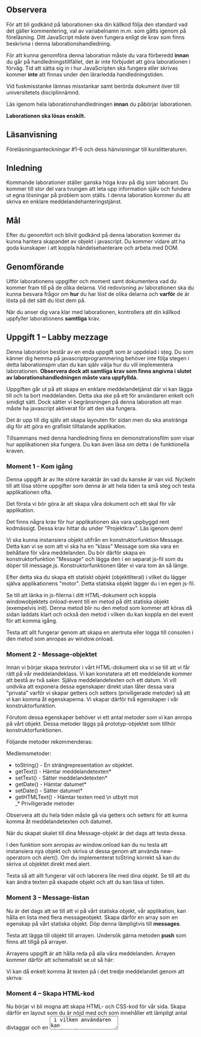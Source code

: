 
## Observera 
För att bli godkänd på laborationen ska din källkod följa den standard vad det gäller kommentering, val av variabelnamn m.m. som gåtts igenom på föreläsning. Ditt JavaScript måste även fungera enligt de krav som finns beskrivna i denna laborationshandledning.

För att kunna genomföra denna laboration måste du vara förberedd **innan** du går på handledningstillfället, det är inte förbjudet att göra laborationen i förväg. Tid att sätta sig in i hur JavaScripten ska fungera eller skrivas kommer **inte** att finnas under den lärarledda handledningstiden.

Vid fuskmisstanke lämnas misstankar samt berörda dokument över till universitetets disciplinnämnd.

Läs igenom hela laborationshandledningen **innan** du påbörjar laborationen.

**Laborationen ska lösas enskilt.**

## Läsanvisning 
Föreläsningsanteckningar #1-6 och dess hänvisningar till kurslitteraturen.

## Inledning
Kommande laborationer ställer ganska höga krav på dig som laborant. Du kommer till stor del vara tvungen att leta upp information själv och fundera ut egna lösningar på problem som ställs.
I denna laboration kommer du att skriva en enklare meddelandehanteringstjänst. 

## Mål
Efter du genomfört och blivit godkänd på denna laboration kommer du kunna hantera skapandet av objekt i javascript. Du kommer vidare att ha goda kunskaper i att koppla händelsehanterare och arbeta med DOM.

## Genomförande
Utför laborationens uppgifter och moment samt dokumentera vad du kommer fram till på de olika delarna. Vid redovisning av laborationen ska du kunna besvara frågor om **hur** du har löst de olika delarna och **varför** de är lösta på det sätt du löst dem på.

När du anser dig vara klar med laborationen, kontrollera att din källkod uppfyller laborationens **samtliga** krav.

## Uppgift 1 – Labby mezzage
Denna laboration består av en enda uppgift som är uppdelad i steg. Du som känner dig hemma på javascriptprogrammering behöver inte följa stegen i detta laborationspm utan du kan själv välja hur du vill implementera laborationen. **Observera dock att samtliga krav som finns angivna i slutet av laborationshandledningen måste vara uppfyllda.**

Uppgiften går ut på att skapa en enklare meddelandetjänst där vi kan lägga till och ta bort meddelanden. Detta ska ske på ett för användaren enkelt och smidigt sätt. Dock sätter vi begränsningen på denna laboration att man måste ha javascript aktiverat för att den ska fungera.

Det är upp till dig själv att skapa layouten för sidan men du ska anstränga dig för att göra en grafiskt tilltalande applikation.

Tillsammans med denna handledning finns en demonstrationsfilm som visar hur applikationen ska fungera. Du kan även läsa om detta i de funktionella kraven.

### Moment 1 - Kom igång
Denna uppgift är av lite större karaktär än vad du kanske är van vid. Nyckeln till att lösa större uppgifter som denna är att hela tiden ta små steg och testa applikationen ofta.

Det första vi bör göra är att skapa våra dokument och ett skal för vår applikation.

Det finns några krav för hur applikationen ska vara uppbyggd rent kodmässigt. Dessa krav hittar du under "Projektkrav". Läs igenom dem!

Vi ska kunna instansiera objekt utifrån en konstruktorfunktion Message. Detta kan vi se som att vi ska ha en "klass" Message som ska vara en behållare för våra meddelanden. Du bör därför skapa en konstruktorfunktion "Message" och lägga den i en separat js-fil som du döper till message.js. Konstruktorfunktionen låter vi vara tom än så länge.

Efter detta ska du skapa ett statiskt objekt (objektliteral) i vilket du lägger själva applikationens "motor". Detta statiska objekt lägger du i en egen js-fil.

Se till att länka in js-filerna i ditt HTML-dokument och koppla windowobjektets onload-event till en metod på ditt statiska objekt (exempelvis init). Denna metod blir nu den metod som kommer att köras då sidan laddats klart och också den metod i vilken du kan koppla en del event för att komma igång.

Testa att allt fungerar genom att skapa en alertruta eller logga till consolen i den metod som anropas av window.onload.



### Moment 2 - Message-objektet
Innan vi börjar skapa textrutor i vårt HTML-dokument ska vi se till att vi får rätt på vår meddelandeklass. Vi kan konstatera att ett meddelande kommer att bestå av två saker. Själva meddelandetexten och ett datum. Vi vill undvika att exponera dessa egenskaper direkt utan låter dessa vara "privata" varför vi skapar getters och setters (priviligerade metoder) så att vi kan komma åt egenskaperna. Vi skapar därför två egenskaper i vår konstruktorfunktion. 

Förutom dessa egenskaper behöver vi ett antal metoder som vi kan anropa på vårt objekt. 
Dessa metoder läggs på prototyp-objektet som tillhör konstruktorfunktionen. 

Följande metoder rekommenderas:

Medlemsmetoder:

* toString() - En strängrepresentation av objektet. 
* getText() - Hämtar meddelandetexten*
* setText() - Sätter meddelandetexten*
* getDate() - Hämtar datumet*
* setDate() - Sätter datumet*
* getHTMLText() - Hämtar texten med \n utbytt mot <br />
_* Priviligerade metoder

Observera att du hela tiden måste gå via getters och setters för att kunna komma åt meddelandetexten och datumet.

När du skapat skalet till dina Message-objekt är det dags att testa dessa.

I den funktion som anropas av window.onload kan du nu testa att instansiera nya objekt och skriva ut dessa genom att använda new-operatorn och alert(). Om du implementerat toString korrekt så kan du skriva ut objektet direkt med alert.

Testa så att allt fungerar väl och laborera lite med dina objekt. Se till att du kan ändra texten på skapade objekt och att du kan läsa ut tiden.

### Moment 3 – Message-listan
Nu är det dags att se till att vi på vårt statiska objekt, vår applikation, kan hålla en lista med flera messageobjekt. Skapa därför en array som en egenskap på vårt statiska objekt. Döp denna lämpligtvis till **messages**.

Testa att lägga till objekt till arrayen. Undersök gärna metoden **push** som finns att tillgå på arrayer.

Arrayens uppgift är att hålla reda på alla våra meddelanden. 
Arrayen kommer därför att schematiskt se ut så här: 

Vi kan då enkelt komma åt texten på i det tredje meddelandet genom att skriva:


### Moment 4 – Skapa HTML-kod
Nu börjar vi bli mogna att skapa HTML- och CSS-kod för vår sida. Skapa därför en layout som du är nöjd med och som innehåller ett lämpligt antal divtaggar och en <textarea> i vilken användaren kan skriva sitt meddelande. Använd CSS för att få ett attraktivt utseende.
Under textfältet lägger du en knapp som användaren kan använda för att skicka meddelandet.

Lägg en div-tagg med lämpligt ID i vilken du sedan kan lägga ut dina meddelanden. Texten som skriver ut antal meddelanden behöver du inte skapa nu då den ska vara dynamisk.

### Moment 5 – Skapa meddelande
Det är nu dags för det stora steget. Här kommer du inte att få så mycket vägledning utan din uppgift blir nu att koppla event till knappen så att meddelanden skapas då användaren klickar på den (onclick på knappen).

När användaren gjort detta ska ett nytt Message-objekt skapas. Detta objekt ska innehålla texten som användaren skrev i och den exakta tidpunkt då användaren skapade inlägget.
Detta messageobjekt lägger du sedan till i arrayen med messageobjekt. (messages) 

Nu är du en bra bit på väg.

Tips. För att läsa ut texten från ett textfält så kan du använda egenskapen "value" som finns på textarea-objektet. 

### Moment 6 – Skriv ut meddelandet
Nu är det dags att skriva ut meddelandet så att användaren kan läsa det. Detta kan du göra på två sätt. 

* Radera alla befintliga meddelanden på sidan och skriv ut samtliga meddelanden i arrayen igen.
* Lägg till det aktuella meddelandet sist i den div-tagg som innehåller dina meddelanden.

Du väljer själv hur du vill göra här men jag skulle rekommendera att skriva funktioner som gör att du kan göra på vilket sätt du vill. Glöm inte att uppdatera meddelanderäknaren som håller reda på hur många meddelanden som är utskrivna.

Se även till att skriva ut **tiden** för när meddelandet skapades.

_RenderMessage**s**:_
Förslagsvis så skapar du en funktion (renderMessage) på ditt statiska objekt som ansvarar för att rita ut **ett** meddelande. Du kan sedan enkelt skapa en funktion (renderMessage**s**) som loopar igenom arrayen och skriver ut samtliga meddelanden med hjälp av renderMessage. 

_RenderMessage:_
RenderMessage har som uppgift att skriva ut ett specifikt meddelande (messageID). Här kan du välja att använda innerHTML för att skapa dina DOM-noder, men det är starkt rekommenderat att använda metoder så som document.createElement, appendChild, et cetera för att förenkla framöver. Det blir mer kod, men du kommer att tjäna på det i slutändan.

Dock behöver du använda innerHTML för att göra utskriften av själva meddelandetexten:

Testa nu din applikation så att du kan lägga till flera meddelanden. Du bör nu kunna välja om du vill anropa renderMessage för att skriva ut meddelandet sist, eller renderMessages för att skriva om alla meddelanden.

### Moment 7 – Radera meddelanden
Nu är det dags att lägga till funktionalitet så att vi även kan radera meddelanden. Detta betyder att du får modifiera den kod som sköter skapandet av ett meddelande (renderMessage) så att den även lägger till en länk och en bild som användaren kan klicka på. Koppla onclick till länken och se till att i den funktion som är kopplad till onclick radera aktuellt meddelande från din array. 

Radera sedan alla meddelanden på sidan och skriv ut dem igen genom att anropa renderMessage**s**.

Testa så att du kan radera flera/alla meddelanden och lägga till nya. Se till att din meddelanderäknare hela tiden är uppdaterad. 

### Moment 8 – Visa tidsstämpel för meddelandet
Lägg nu till kod för ännu en knapp på meddelandet. Denna knapp ska visa aktuell tidpunk inklusive måndad, dag och tid i en alertruta. 

Testa att allt fungerar.

### Moment 9 – Färdigställ
Nu är vi nästan klara men vi har hittills utelämnat några krav som nu måste implementeras.

Det som nu ska göras är:

* Se till att användaren kan skicka meddelanden genom att trycka på entertangenten. Detta gör du genom att koppla en händelsehanterare till textfältets onkeypress-event. I händelsehanteraren får du sedan använda informationen som skickats till eventet (e) och läsa ut den tangent som användaren tryckt på med egenskapen **keyCode**
* När du fått detta att fungera ska du lägga till kod till testet så att användaren kan hålla nere SHIFT-tangenten utan att meddelandet skickas. Du kan ta reda på detta med e.shiftKey
* Nu ska du se till att byta ut alla radbrytningar som användaren skrivit mot <br />. Detta görs lämpligtvis i meddelandets getHTMLText-metod. Här kan vi använda reguljära uttryck
* När användaren raderar ett meddelande ska en varning först visas i vilken användaren kan välja att avbryta. Kika lite på window.confirm() så löser du nog detta kvickt. 

**Nu är** **du förhoppningsvis klar med applikationen. Testa den genom att skapa många och framförallt olika långa inlägg. Testa att radera och kontrollera tiderna. Fungerar allt?** 

**Vad bra, kontrollera då kraven återigen på nästa sida.** **När det är gjort är du fri att lägga till extrafunktionalitet om du önskar. Kanske ska man kunna editera inläggen?**





## Krav på uppgiften

### Funktionella krav **(bocka av)**

- Användaren kan skapa meddelanden genom att skriva dessa i textfältet och trycka på knappen ”skriv”
- Användaren kan skapa meddelanden genom att skriva dessa i textfälten och avsluta med ”enter”/”returtangenten”
- Användaren kan skapa radbrytningar i meddelanden genom att trycka SHIFT+ENTER
- Meddelandet presenteras med text och radbrytningar.
- Meddelandet innehåller en tidsstämpel på formatet (timmar:minuter:sekunder) 
- Användaren kan radera ett inlägg genom att klicka på en, till meddelandet, tillhörande knapp.
- När ett meddelande ska raderas får användaren via en bekräftelsedialog göra valet om meddelandet ska raderas eller ej.
- Användaren kan genom att klicka på en, till meddelandet tillhörande knapp, få en dialogruta som presenterar datum och klockslag då meddelandet skapades.
- Applikationen fungerar och är testad i olika moderna webbläsare.


### Icke funktionella krav **(bocka av)**

- Applikationen är grafiskt tilltalande och tydlig

### Projektkrav **(bocka av)**
 
- HTML-dokumentet är validerat och godkänt enligt W3Cs rekommendation.
- Ingen javascriptkod är skriven direkt i HTML-dokumenten (varken i källkoden eller den genererade koden). Du får alltså **inte** ha kod liknande: 
<a href=”#” onclick=”foo(bar)”>
- document.write används inte
- Varje meddelande sparas i ett objekt instansierat från konstruktorfunktionen Message
- Meddelanden sparas i en array som alltid motsvarar de meddelanden som användaren ser.
- Hela applikationen är inkapslad i ett objekt.
- CSS-kod länkas in med ett externt dokument.
- Javascriptkoden sätter aldrig stilmallsinformation direkt utan CSS-klasser används.

## ![][star_big] För en större utmaning
_(Detta steg ger inte högre betyg på denna laboration som enbart bedöms med U/G men kommer att hjälpa dig vid projektet)_

Om man väljer att skapa uppgiften i ett statiskt objekt så märker man fort en begränsning, det går inte att köra flera instanser av meddelandetjänsten i samma HTML-dokument samtidigt. Har du ambition att satsa på högre betyg i denna kurs kan det därför vara bra att försöka lösa detta problem redan nu och få ovärderlig kunskap som du får nytta av i betygssteget 5 i projektet.

Något som vore trevligt att göra att är att lyckas skapa obegränsat antal instanser av applikationen i ett och samma HTML-dokument. T.ex. skulle man kunna skriva så här för att starta våra applikationer:

**index.html:**

I fallet ovan så skapas applikationerna genom att ett nytt objekt av ”klassen” MessageBoard instansieras. Som argument tas id:t på den DOM-node i vilken applikationen ska skapas. När applikationen väl är skapad, sköter den sig sedan själv.

När vi enbart haft en instans av samma applikation som exekverats i ett och samma html-dokument har vi tidigare kunnat förlita oss till att läsa av ID:et på det element som klickats för att få reda på vilken, exempelvis, skicka-knapp som användaren klickat på. När vi nu har flera instanser av samma applikation så kan vi inte göra på detta sätt då samma knapp i de olika spelen i så fall får samma ID vilket inte är tillåtet. 

Det finns då ett snyggare och på alla sätt bättre sätt att hålla reda på vad som klickats, och det är att använda closures. Detta är dock mer komplext, och kan vara svårt att greppa så därför visar jag hur det skulle kunna se ut när man skapar skickaknappen i applikationens konstruktorfunktion:



Här tvingas vi använda en closure mot variabeln that som då kommer att peka på vår instans. Hade vi skrivit ”this” direkt i funktionen så kommer den att i runtime referera till ”inputButton”.

Se nu alltså till att inte förlita dig på IDn i html-koden. För att styra utseendet lämpar sig klasser lika bra.
 
Hängde du med? I så fall löser du detta i ett nafs!

Lycka till!

[star]:https://coursepress.lnu.se/program/webbprogrammerare/wp-content/plugins/coursepress/icons/16/star_yellow.png

[star_big]:https://coursepress.lnu.se/program/webbprogrammerare/wp-content/plugins/coursepress/icons/32/star_yellow.png

[info]:https://coursepress.lnu.se/program/webbprogrammerare/wp-content/plugins/coursepress/icons/16/information.png
